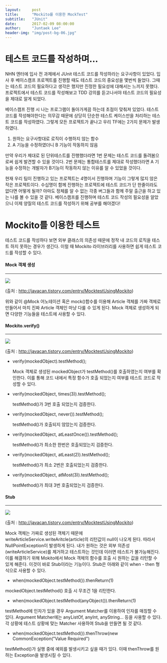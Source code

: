 ```yaml
---
layout:     post
title:      "Mockito를 이용한 MockTest"
subtitle:   "JUnit"
date:       2017-02-09 08:00:00
author:     "Juntaek Lee"
header-img: "img/post-bg-06.jpg"
---
```


# 테스트 코드를 작성하며...
 NHN 엔터에 입사 전 과제에서 JUnit 테스트 코드를 작성하라는 요구사항이 있었다. 입사 후 베이스캠프 프로젝트를 진행할 때도 테스트 코드의 중요성을 몇번씩 들었다. 그때는 테스트 코드의 필요하다고 생각은 했지만 진정한 필요성에 대해서는 느끼지 못했다. 프로젝트에서 테스트 코드를 작성해보고 TDD 강의를 듣고나서야 테스트 코드의 필요성을 제대로 알게 되었다.
 
 베이스캠프 진행 시 나는 프로그램이 돌아가게끔 하는데 초점이 맞춰져 있었다. 테스트 코드를 작성해야한다는 의무감 때문에 상당히 단순한 테스트 케이스만을 처리하는 테스트 코드를 작성하였다. 그렇게 모든 프로젝트가 끝나고 우리 TF에는 2가지 문제가 발생하였다.

 1. 원하는 요구사항대로 로직이 수행하지 않는 함수
 2. A 기능을 수정하였더니 B 기능이 작동하지 않음
 
만약 우리가 제대로 된 단위테스트를 진행했더라면 1번 문제는 테스트 코드를 돌려봄으로써 쉽게 발견할 수 있을 것이다. 2번 문제는 통합테스트를 제대로 작성했더라면 A 기능을 수정하는 개발자가 B기능이 작동하지 않는 이유를 알 수 있었을 것이다. 
 
현재 우리 팀이 진행하고 있는 프로젝트는 4명이서 진행하며 기능이 그렇게 많지 않은 작은 프로젝트이다. 수십명이 함께 진행하는 프로젝트에 테스트 코드가 단 한줄이라도 없다면 어떻게 될까? 아마도 정체를 알 수 없는 각종 버그들과 함께 주말 출근을 하고 있는 나를 볼 수 있을 것 같다.
베이스캠프를 진행하며 테스트 코드 작성의 필요성을 알았으니 이제 양질의 테스트 코드를 작성하기 위해 공부를 해야겠다!
 


# Mockito를 이용한 테스트
테스트 코드를 작성하다 보면 외부 클래스의 의존성 때문에 정작 내 코드의 로직을 테스트 하지 못하는 경우가 생긴다. 이럴 때 Mockito 라이브러리를 사용하면 쉽게 테스트 코드를 작성할 수 있다.
 
#### Mock 객체 생성
---

![](http://ljt629.github.io/img/mock.png)

(출처 : http://javacan.tistory.com/entry/MocktestUsingMockito)

위와 같이 @Mock 어노테이션 혹은 mock()함수를 이용해 Article 객체를 가짜 객체로 만들어서 마치 진짜 Article 객체인 마냥 다룰 수 있게 된다. Mock 객체로 생성하게 되면 다양한 기능들을 테스트에 사용할 수 있다.
 
#### Mockito.verify()
---

![](http://ljt629.github.io/img/verify.png)

(출처 : http://javacan.tistory.com/entry/MocktestUsingMockito)

* verify(mockedObject).testMethod();

	Mock 객체로 생성된 mockedObject가 testMethod()를 호출하였는지 여부를 확인한다. 이를 통해 코드 내에서 특정 함수가 호출 되었는지 여부를 테스트 코드로 작성할 수 있다.

* verify(mockedObject, times(3)).testMethod();

	testMethod()가 3번 호출 되었는지 검증한다.

* verify(mockedObject, never()).testMethod();

	testMethod()가 호출되지 않았는지 검증한다.

* verify(mockedObject, atLeastOnce()).testMethod();

	testMethod()가 최소한 한번은 호출되었는지 검증한다.

* verify(mockedObject, atLeast(2)).testMethod();

	testMethod()가 최소 2번은 호출되었는지 검증한다.

* verify(mockedObject, atMost(3)).testMethod();

	testMethod()가 최대 3번 호출되었는지 검증한다.
 
#### Stub
---

![](http://ljt629.github.io/img/stub.png)

(출처 : http://javacan.tistory.com/entry/MocktestUsingMockito)

Mock 객체는 가짜로 생성된 객체기 때문에  writeArticleService.writeAritcle(article)의 리턴값이 null이 나오게 된다. 따라서 NullPointException이 발생하게 된다. 내가 원하는 것은 외부 의존성(writeArticleService)를 제거하고 테스트하는 것인데 이러면 테스트가 불가능해진다. 이를 해결하기 위해 Mokito에서 Mock 객체의 함수를 호출 시 원하는 값을 리턴할 수 있게 해준다. 이것이 바로 Stub이라는 기능이다. Stub은 아래와 같이 when - then 형식으로 사용할 수 있다.

* when(mockedObject.testMethod()).thenReturn(1)

mockedObject.testMethod() 호출 시 무조건 1을 리턴한다.
 
* when(mockedObject.testMethod(anyObject()).thenReturn(1)

testMethod에 인자가 있을 경우 Argument Matcher를 이용하여 인자를 매칭할 수 있다.
Argument Matcher에는 anyListOf, anyInt, anyString... 등을 사용할 수 있다. 각 상황에 테스트 상황에 맞는 Matcher 사용하여 Stub을 만들면 될 것 같다.
 
* when(mockedObject.testMethod()).thenThrow(new CommonException("Value Required")

testMethod()가 실행 중에 예외를 발생시키고 싶을 때가 있다. 이때 thenThrow를 원하는 Exception을 발생시킬 수 있다.